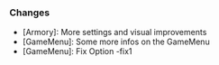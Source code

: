 ### Changes ###

  * [Armory]: More settings and visual improvements
  * [GameMenu]: Some more infos on the GameMenu
  * [GameMenu]: Fix Option -fix1
